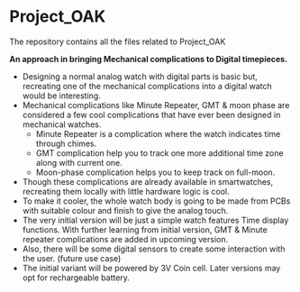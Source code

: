 # Project_OAK
 The repository contains all the files related to Project_OAK

**An approach in bringing Mechanical complications to Digital timepieces.**

* Designing a normal analog watch with digital parts is basic but, recreating one of the mechanical complications 
  into a digital watch would be interesting. 
* Mechanical complications like Minute Repeater, GMT & moon phase are considered a few cool complications that have ever been designed in mechanical watches.
    * Minute Repeater is a complication where the watch indicates time through chimes.
    * GMT complication help you to track one more additional time zone along with current one.
    * Moon-phase complication helps you to keep track on full-moon.
* Though these complications are already available in smartwatches, recreating them locally with little hardware logic is cool. 
* To make it cooler, the whole watch body is going to be made from PCBs with suitable colour and finish to give the analog touch.
* The very initial version will be just a simple watch features Time display functions. With further learning from initial version, GMT & Minute repeater complications are added in upcoming version.
* Also, there will be some digital sensors to create some interaction with the user. (future use case)
* The initial variant will be powered by 3V Coin cell. Later versions may opt for rechargeable battery.
